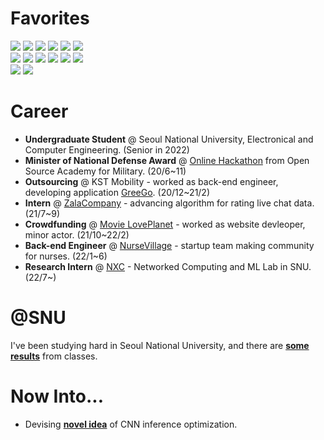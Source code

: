 <h1>Favorites</h1>

<p>
  <img src="https://img.shields.io/badge/Node.js-339933?style=flat-square&logo=Node.js&logoColor=white">
  <img src="https://img.shields.io/badge/JavaScript-F7DF1E?style=flat-square&logo=JavaScript&logoColor=white">
  <img src="https://img.shields.io/badge/C-A8B9CC?style=flat-square&logo=C&logoColor=white">
  <img src="https://img.shields.io/badge/Python-3776AB?style=flat-square&logo=Python&logoColor=white">
  <img src="https://img.shields.io/badge/C%2B%2B-00599C?style=flat-square&logo=C%2B%2B&logoColor=white">
  <img src="https://img.shields.io/badge/TypeScript-3178C6?style=flat-square&logo=TypeScript&logoColor=white">

  <br>

  <img src="https://img.shields.io/badge/Express-000000?style=flat-square&logo=Express&logoColor=white">
  <img src="https://img.shields.io/badge/HTML5-E34F26?style=flat-square&logo=HTML5&logoColor=white">
  <img src="https://img.shields.io/badge/CSS3-1572B6?style=flat-square&logo=CSS3&logoColor=white">
  <img src="https://img.shields.io/badge/MySQL-4479A1?style=flat-square&logo=MySQL&logoColor=white">
  <img src="https://img.shields.io/badge/MongoDB-47A248?style=flat-square&logo=MongoDB&logoColor=white">
  <img src="https://img.shields.io/badge/Amazon AWS-232F3E?style=flat-square&logo=Amazon AWS&logoColor=white">

  <br>

  <img src="https://img.shields.io/badge/Arduino-00979D?style=flat-square&logo=Arduino&logoColor=white">
  <img src="https://img.shields.io/badge/Raspberry Pi-A22846?style=flat-square&logo=Raspberry Pi&logoColor=white">
  
</p>

<h1>Career</h1>

<ul>
  <li><strong>Undergraduate Student</strong> @ Seoul National University, Electronical and Computer Engineering. (Senior in 2022)</li>
  <li><strong>Minister of National Defense Award</strong> @ <a href="https://osam.kr/hackathon/awards?m=v&wdnId=11">Online Hackathon</a> from Open Source Academy for Military. (20/6~11)
  </li>
  <li><strong>Outsourcing</strong> @ KST Mobility - worked as back-end engineer, developing application <a href="https://play.google.com/store/apps/details?id=com.greegoing.greego&hl=ko&gl=US">GreeGo</a>. (20/12~21/2)</li>
  <li><strong>Intern</strong> @ <a href="https://zalacompany.com/home">ZalaCompany</a> - advancing algorithm for rating live chat data. (21/7~9)</li>
  <li><strong>Crowdfunding</strong> @ <a href="https://tumblbug.com/loveplanet">Movie LovePlanet</a> - worked as website devleoper, minor actor. (21/10~22/2)</li>
  <li><strong>Back-end Engineer</strong> @ <a href="https://nursevillage.com">NurseVillage</a> - startup team making community for nurses. (22/1~6) </li>
  <li><strong>Research Intern</strong> @ <a href="https://nxc.snu.ac.kr/">NXC</a> - Networked Computing and ML Lab in SNU. (22/7~) </li>
</ul>

<h1>@SNU</h1>
<p>I've been studying hard in Seoul National University, and there are <a href="https://github.com/ckswjd99-at-snu"><strong>some results</strong></a> from classes.</p>

<h1>Now Into...</h1>

<ul>
  <li>Devising <a href="https://github.com/ckswjd99/LayerBufferCalc"><strong>novel idea</strong><a> of CNN inference optimization.</li>
</ul>
